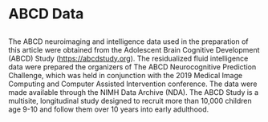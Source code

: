 # ABCD Data
##
The ABCD neuroimaging and intelligence data used in the preparation of this article were obtained from the Adolescent Brain Cognitive Development
(ABCD) Study (https://abcdstudy.org). The residualized fluid intelligence data were prepared the organizers of The ABCD Neurocognitive Prediction
Challenge, which was held in conjunction with the 2019 Medical Image Computing and Computer Assisted Intervention conference. The data were made
available through the NIMH Data Archive (NDA). The ABCD Study is a multisite, longitudinal study designed to recruit more than 10,000
children age 9-10 and follow them over 10 years into early adulthood.
